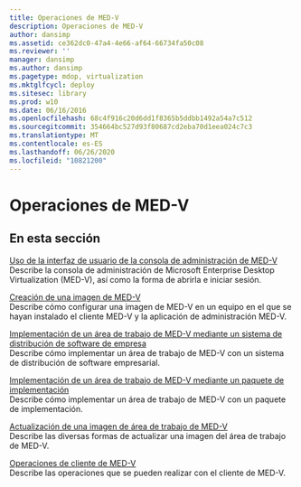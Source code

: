 ```yaml
---
title: Operaciones de MED-V
description: Operaciones de MED-V
author: dansimp
ms.assetid: ce362dc0-47a4-4e66-af64-66734fa50c08
ms.reviewer: ''
manager: dansimp
ms.author: dansimp
ms.pagetype: mdop, virtualization
ms.mktglfcycl: deploy
ms.sitesec: library
ms.prod: w10
ms.date: 06/16/2016
ms.openlocfilehash: 68c4f916c20d6dd1f8365b5ddbb1492a54a7c512
ms.sourcegitcommit: 354664bc527d93f80687cd2eba70d1eea024c7c3
ms.translationtype: MT
ms.contentlocale: es-ES
ms.lasthandoff: 06/26/2020
ms.locfileid: "10821200"
---
```

# Operaciones de MED-V


## En esta sección


<a href="" id="using-the-med-v-management-console-user-interface"></a>[Uso de la interfaz de usuario de la consola de administración de MED-V](using-the-med-v-management-console-user-interface.md)  
Describe la consola de administración de Microsoft Enterprise Desktop Virtualization (MED-V), así como la forma de abrirla e iniciar sesión.

<a href="" id="creating-a-med-v-image"></a>[Creación de una imagen de MED-V](creating-a-med-v-image.md)  
Describe cómo configurar una imagen de MED-V en un equipo en el que se hayan instalado el cliente MED-V y la aplicación de administración MED-V.

<a href="" id="deploying-a-med-v-workspace-using-an-enterprise-software-distribution-system"></a>[Implementación de un área de trabajo de MED-V mediante un sistema de distribución de software de empresa](deploying-a-med-v-workspace-using-an-enterprise-software-distribution-system.md)  
Describe cómo implementar un área de trabajo de MED-V con un sistema de distribución de software empresarial.

<a href="" id="deploying-a-med-v-workspace-using-a-deployment-package"></a>[Implementación de un área de trabajo de MED-V mediante un paquete de implementación](deploying-a-med-v-workspace-using-a-deployment-package.md)  
Describe cómo implementar un área de trabajo de MED-V con un paquete de implementación.

<a href="" id="updating-a-med-v-workspace-image"></a>[Actualización de una imagen de área de trabajo de MED-V](updating-a-med-v-workspace-image.md)  
Describe las diversas formas de actualizar una imagen del área de trabajo de MED-V.

<a href="" id="med-v-client-operations"></a>[Operaciones de cliente de MED-V](med-v-client-operations.md)  
Describe las operaciones que se pueden realizar con el cliente de MED-V.

 

 





